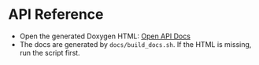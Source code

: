 # API Reference

- Open the generated Doxygen HTML: [Open API Docs](../../../build/html/index.html)
- The docs are generated by `docs/build_docs.sh`. If the HTML is missing, run the script first.
